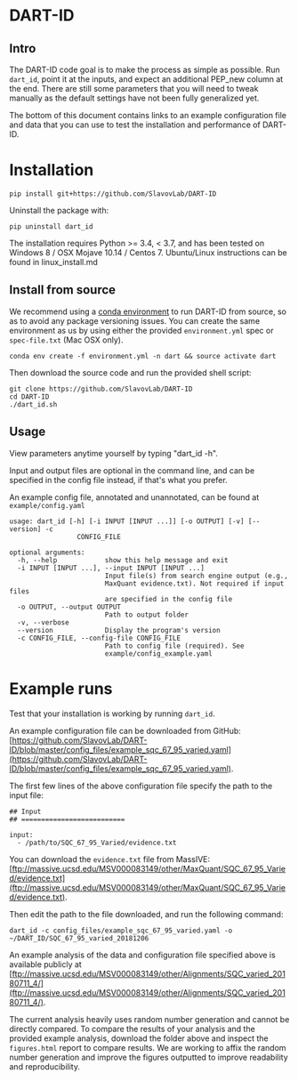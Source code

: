 DART-ID
=============

Intro
-----

The DART-ID code goal is to make the process as simple as possible. Run ```dart_id```, point it at the inputs, and expect an additional PEP_new column at the end. There are still some parameters that you will need to tweak manually as the default settings have not been fully generalized yet.

The bottom of this document contains links to an example configuration file and data that you can use to test the installation and performance of DART-ID.

# Installation

```
pip install git+https://github.com/SlavovLab/DART-ID
```

Uninstall the package with:

```
pip uninstall dart_id
```

The installation requires Python >= 3.4, < 3.7, and has been tested on Windows 8 / OSX Mojave 10.14 / Centos 7. Ubuntu/Linux instructions can be found in linux_install.md

## Install from source

We recommend using a [conda environment](https://conda.io/projects/conda/en/latest/user-guide/tasks/manage-environments.html) to run DART-ID from source, so as to avoid any package versioning issues. You can create the same environment as us by using either the provided ```environment.yml``` spec or ```spec-file.txt``` (Mac OSX only). 

```
conda env create -f environment.yml -n dart && source activate dart
```

Then download the source code and run the provided shell script:

```
git clone https://github.com/SlavovLab/DART-ID
cd DART-ID
./dart_id.sh
```

Usage
----------

View parameters anytime yourself by typing "dart_id -h".

Input and output files are optional in the command line, and can be specified in the config file instead, if that's what you prefer.

An example config file, annotated and unannotated, can be found at ```example/config.yaml```

```
usage: dart_id [-h] [-i INPUT [INPUT ...]] [-o OUTPUT] [-v] [--version] -c
                 CONFIG_FILE

optional arguments:
  -h, --help            show this help message and exit
  -i INPUT [INPUT ...], --input INPUT [INPUT ...]
                        Input file(s) from search engine output (e.g.,
                        MaxQuant evidence.txt). Not required if input files
                        are specified in the config file
  -o OUTPUT, --output OUTPUT
                        Path to output folder
  -v, --verbose
  --version             Display the program's version
  -c CONFIG_FILE, --config-file CONFIG_FILE
                        Path to config file (required). See
                        example/config_example.yaml
```

Example runs
============

 
Test that your installation is working by running ```dart_id```.

An example configuration file can be downloaded from GitHub: [https://github.com/SlavovLab/DART-ID/blob/master/config_files/example_sqc_67_95_varied.yaml](https://github.com/SlavovLab/DART-ID/blob/master/config_files/example_sqc_67_95_varied.yaml).

The first few lines of the above configuration file specify the path to the input file:

```
## Input
## ==========================

input: 
  - /path/to/SQC_67_95_Varied/evidence.txt
```

You can download the ```evidence.txt``` file from MassIVE: [ftp://massive.ucsd.edu/MSV000083149/other/MaxQuant/SQC_67_95_Varied/evidence.txt](ftp://massive.ucsd.edu/MSV000083149/other/MaxQuant/SQC_67_95_Varied/evidence.txt). 

Then edit the path to the file downloaded, and run the following command:

```
dart_id -c config_files/example_sqc_67_95_varied.yaml -o ~/DART_ID/SQC_67_95_varied_20181206
```

An example analysis of the data and configuration file specified above is available publicly at [ftp://massive.ucsd.edu/MSV000083149/other/Alignments/SQC_varied_20180711_4/](ftp://massive.ucsd.edu/MSV000083149/other/Alignments/SQC_varied_20180711_4/). 


The current analysis heavily uses random number generation and cannot be directly compared. To compare the results of your analysis and the provided example analysis, download the folder above and inspect the ```figures.html``` report to compare results. We are working to affix the random number generation and improve the figures outputted to improve readability and reproducibility.
